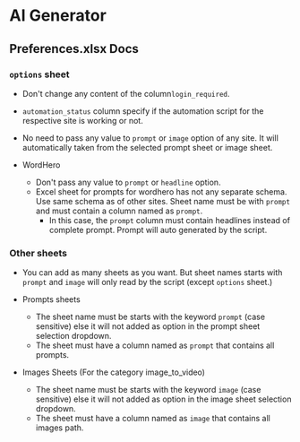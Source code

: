 # AI Generator

## Preferences.xlsx Docs

### `options` sheet

* Don't change any content of the column`login_required`.
* `automation_status` column specify if the automation script for the respective site is working or not.
* No need to pass any value to `prompt` or `image` option of any site. It will automatically taken from the selected prompt sheet or image sheet.

* WordHero
  * Don't pass any value to `prompt` or `headline` option.
  * Excel sheet for prompts for wordhero has not any separate schema. Use same schema as of other sites. Sheet name must be with `prompt` and must contain a column named as `prompt`.
    * In this case, the `prompt` column must contain headlines instead of complete prompt. Prompt will auto generated by the script.

### Other sheets

* You can add as many sheets as you want. But sheet names starts with `prompt` and `image` will only read by the script (except `options` sheet.)

* Prompts sheets
  * The sheet name must be starts with the keyword `prompt` (case sensitive) else it will not added as option in the prompt sheet selection dropdown.
  * The sheet must have a column named as `prompt` that contains all prompts.
* Images Sheets (For the category image_to_video)
  * The sheet name must be starts with the keyword `image` (case sensitive) else it will not added as option in the image sheet selection dropdown.
  * The sheet must have a column named as `image` that contains all images path.
